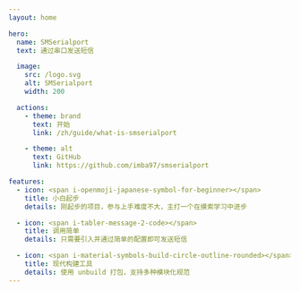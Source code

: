 ```yaml
---
layout: home

hero:
  name: SMSerialport
  text: 通过串口发送短信

  image:
    src: /logo.svg
    alt: SMSerialport
    width: 200

  actions:
    - theme: brand
      text: 开始
      link: /zh/guide/what-is-smserialport

    - theme: alt
      text: GitHub
      link: https://github.com/imba97/smserialport

features:
  - icon: <span i-openmoji-japanese-symbol-for-beginner></span>
    title: 小白起步
    details: 刚起步的项目，参与上手难度不大，主打一个在摸索学习中进步

  - icon: <span i-tabler-message-2-code></span>
    title: 调用简单
    details: 只需要引入并通过简单的配置即可发送短信

  - icon: <span i-material-symbols-build-circle-outline-rounded></span>
    title: 现代构建工具
    details: 使用 unbuild 打包，支持多种模块化规范
---
```


<style>
:root {
  --vp-home-hero-name-color: transparent !important;
  --vp-home-hero-name-background: -webkit-linear-gradient(120deg, #5c9e31 30%, #fcea2b) !important;
  --vp-home-hero-image-background-image: linear-gradient(-45deg, #5c9e31 50%, #fcea2b 50%) !important;
  --vp-home-hero-image-filter: blur(44px) !important;
}

.image-src {
  opacity: 0.9 !important;
}

.dark {
  --vp-home-hero-name-background: -webkit-linear-gradient(120deg, #3e6a21 30%, #8c8002) !important;
  --vp-home-hero-image-background-image: linear-gradient(-45deg, #3e6a21 50%, #8c8002 50%) !important; 

  .image-src {
    opacity: 0.5 !important;
  }
}
</style>
